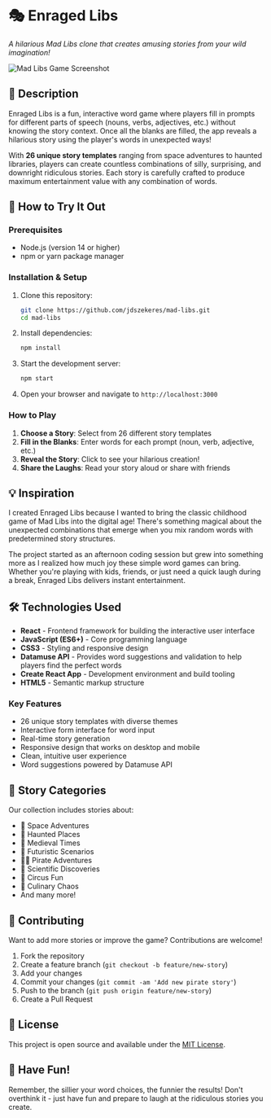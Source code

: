 # 🎭 Enraged Libs

_A hilarious Mad Libs clone that creates amusing stories from your wild imagination!_

![Mad Libs Game Screenshot](https://jdszekeres.github.io/project-photos/enraged-libs.png)

<!-- Replace the above placeholder with an actual screenshot of your app -->

## 📖 Description

Enraged Libs is a fun, interactive word game where players fill in prompts for different parts of speech (nouns, verbs, adjectives, etc.) without knowing the story context. Once all the blanks are filled, the app reveals a hilarious story using the player's words in unexpected ways!

With **26 unique story templates** ranging from space adventures to haunted libraries, players can create countless combinations of silly, surprising, and downright ridiculous stories. Each story is carefully crafted to produce maximum entertainment value with any combination of words.

## 🚀 How to Try It Out

### Prerequisites

- Node.js (version 14 or higher)
- npm or yarn package manager

### Installation & Setup

1. Clone this repository:

   ```bash
   git clone https://github.com/jdszekeres/mad-libs.git
   cd mad-libs
   ```

2. Install dependencies:

   ```bash
   npm install
   ```

3. Start the development server:

   ```bash
   npm start
   ```

4. Open your browser and navigate to `http://localhost:3000`

### How to Play

1. **Choose a Story**: Select from 26 different story templates
2. **Fill in the Blanks**: Enter words for each prompt (noun, verb, adjective, etc.)
3. **Reveal the Story**: Click to see your hilarious creation!
4. **Share the Laughs**: Read your story aloud or share with friends

## 💡 Inspiration

I created Enraged Libs because I wanted to bring the classic childhood game of Mad Libs into the digital age! There's something magical about the unexpected combinations that emerge when you mix random words with predetermined story structures.

The project started as an afternoon coding session but grew into something more as I realized how much joy these simple word games can bring. Whether you're playing with kids, friends, or just need a quick laugh during a break, Enraged Libs delivers instant entertainment.

## 🛠️ Technologies Used

- **React** - Frontend framework for building the interactive user interface
- **JavaScript (ES6+)** - Core programming language
- **CSS3** - Styling and responsive design
- **Datamuse API** - Provides word suggestions and validation to help players find the perfect words
- **Create React App** - Development environment and build tooling
- **HTML5** - Semantic markup structure

### Key Features

- 26 unique story templates with diverse themes
- Interactive form interface for word input
- Real-time story generation
- Responsive design that works on desktop and mobile
- Clean, intuitive user experience
- Word suggestions powered by Datamuse API

## 🎯 Story Categories

Our collection includes stories about:

- 🚀 Space Adventures
- 👻 Haunted Places
- 🏰 Medieval Times
- 🤖 Futuristic Scenarios
- 🏴‍☠️ Pirate Adventures
- 🔬 Scientific Discoveries
- 🎪 Circus Fun
- 🍔 Culinary Chaos
- And many more!

## 🤝 Contributing

Want to add more stories or improve the game? Contributions are welcome!

1. Fork the repository
2. Create a feature branch (`git checkout -b feature/new-story`)
3. Add your changes
4. Commit your changes (`git commit -am 'Add new pirate story'`)
5. Push to the branch (`git push origin feature/new-story`)
6. Create a Pull Request

## 📝 License

This project is open source and available under the [MIT License](LICENSE).

## 🎉 Have Fun!

Remember, the sillier your word choices, the funnier the results! Don't overthink it - just have fun and prepare to laugh at the ridiculous stories you create.
